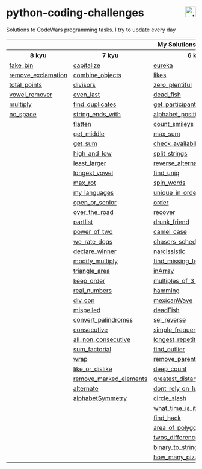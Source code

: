 # python-coding-challenges <a href="https://www.codewars.com/users/DeSaad" target="_blank"> <img src="https://www.codewars.com/users/DeSaad/badges/small" alt="visitor counter" align="right" valign="center" height="28.5"/></a>

Solutions to CodeWars programming tasks. I try to update every day

<p align='center'>
<table>
  <tr>
      <th colspan="6">My Solutions</th>
  </tr>
  <tr > 
      <th>8 kyu</th>
      <th>7 kyu</th>  
      <th>6 kyu</th>    
      <th>5 kyu</th>  
      <th>others</th>  
  </tr>
  <tr>
    <td><a href="https://github.com/esadakman/python-coding-challenges/blob/master/8_kyu/fake_bin.md" >fake_bin</a></td>
    <td><a href="https://github.com/esadakman/python-coding-challenges/blob/master/7_kyu/capitalize.md" >capitalize</a></td>
    <td><a href="https://github.com/esadakman/python-coding-challenges/blob/master/6_kyu/eureka.md" >eureka</a></td> 
    <td><a href="https://github.com/esadakman/python-coding-challenges/blob/master/5_kyu/generate_hashtag.md" >generate_hashtag</a></td>
    <td><a href="https://github.com/esadakman/python-coding-challenges/blob/master/others/baseball_game.md" >baseball_game</a></td>
  </tr> 
  <tr>
    <td><a href="https://github.com/esadakman/python-coding-challenges/blob/master/8_kyu/remove_exclamation.md" >remove_exclamation</a></td>
    <td><a href="https://github.com/esadakman/python-coding-challenges/blob/master/7_kyu/combine_objects.md" >combine_objects</a></td>
    <td><a href="https://github.com/esadakman/python-coding-challenges/blob/master/6_kyu/likes.md" >likes</a></td> 
    <td><a href="https://github.com/esadakman/python-coding-challenges/blob/master/5_kyu/human_readable_time.md" >human_readable</a></td>
    <td><a href="" ></a></td>
  </tr> 
  <tr>
    <td><a href="https://github.com/esadakman/python-coding-challenges/blob/master/8_kyu/total_points.md" >total_points</a></td>
    <td><a href="https://github.com/esadakman/python-coding-challenges/blob/master/7_kyu/divisors.md" >divisors</a></td>
    <td><a href="https://github.com/esadakman/python-coding-challenges/blob/master/6_kyu/zero_plentiful.md" >zero_plentiful</a></td> 
    <td><a href="https://github.com/esadakman/python-coding-challenges/blob/master/5_kyu/domain_name.md" >domain_name</a></td>
    <td><a href="" ></a></td>
  </tr> 
  <tr>
    <td><a href="https://github.com/esadakman/python-coding-challenges/blob/master/8_kyu/vowel_remover.md" >vowel_remover</a></td>
    <td><a href="https://github.com/esadakman/python-coding-challenges/blob/master/7_kyu/even_last.md" >even_last</a></td>
    <td><a href="https://github.com/esadakman/python-coding-challenges/blob/master/6_kyu/dead_fish.md">dead_fish</a></td> 
    <td><a href="https://github.com/esadakman/python-coding-challenges/blob/master/5_kyu/anagrams.md" >anagrams</a></td>
    <td><a href="" ></a></td>
  </tr> 
  <tr>
    <td><a href="https://github.com/esadakman/python-coding-challenges/blob/master/8_kyu/multiply.md">multiply</a></td>
    <td><a href="https://github.com/esadakman/python-coding-challenges/blob/master/7_kyu/find_duplicates.md" >find_duplicates</a></td>
    <td><a href="https://github.com/esadakman/python-coding-challenges/blob/master/6_kyu/get_participants.md" >get_participants</a></td> 
    <td><a href="https://github.com/esadakman/python-coding-challenges/blob/master/5_kyu/pig_it.md" >pig_it</a></td>
    <td><a href="" ></a></td>
  </tr> 
  <tr>
    <td><a href="https://github.com/esadakman/python-coding-challenges/blob/master/8_kyu/no_space.md">no_space</a></td>
    <td><a href="https://github.com/esadakman/python-coding-challenges/blob/master/7_kyu/string_ends_with.md" >string_ends_with</a></td> 
    <td><a href="https://github.com/esadakman/python-coding-challenges/blob/master/6_kyu/alphabet_position.md" >alphabet_position</a></td> 
    <td><a href="https://github.com/esadakman/python-coding-challenges/blob/master/5_kyu/luck_check.md" >luck_check</a></td>
    <td><a href="" ></a></td>
  </tr> 
  <tr>
    <td><a href=""></a></td>
    <td><a href="https://github.com/esadakman/python-coding-challenges/blob/master/7_kyu/flatten.md" >flatten</a></td>
    <td><a href="https://github.com/esadakman/python-coding-challenges/blob/master/6_kyu/count_smileys.md" >count_smileys</a></td>  
    <td><a href="https://github.com/esadakman/python-coding-challenges/blob/master/5_kyu/scramble.md">scramblies</a></td>
    <td><a href="" ></a></td>
  </tr> 
  <tr>
    <td><a href=""></a></td>
    <td><a href="https://github.com/esadakman/python-coding-challenges/blob/master/7_kyu/get_middle.md" >get_middle</a></td>
    <td><a href="https://github.com/esadakman/python-coding-challenges/blob/master/6_kyu/max_sum.md">max_sum</a></td> 
    <td><a href="https://github.com/esadakman/python-coding-challenges/blob/master/5_kyu/is_merge.md">is_merge</a></td>
    <td><a href="" ></a></td>
  </tr> 
  <tr>
    <td><a href=""></a></td>
    <td><a href="https://github.com/esadakman/python-coding-challenges/blob/master/7_kyu/get_sum.md" >get_sum</a></td>
    <td><a href="https://github.com/esadakman/python-coding-challenges/blob/master/6_kyu/check_availability.md" >check_availability</a></td> 
    <td><a href="https://github.com/esadakman/python-coding-challenges/blob/master/5_kyu/alphanumeric.md">alphanumeric</a></td>
    <td><a href="" ></a></td>
  </tr> 
  <tr>
    <td><a href=""></a></td>
    <td><a href="https://github.com/esadakman/python-coding-challenges/blob/master/7_kyu/high_and_low.md" >high_and_low</a></td>
    <td><a href="https://github.com/esadakman/python-coding-challenges/blob/master/6_kyu/split_strings.md" >split_strings</a></td> 
     <td><a href="https://github.com/esadakman/python-coding-challenges/blob/master/5_kyu/josephus_survivor.md">josephus_survivor</a></td>
    <td><a href="" ></a></td>
  </tr> 
  <tr>
    <td><a href=""></a></td>
    <td><a href="https://github.com/esadakman/python-coding-challenges/blob/master/7_kyu/least_larger.md" >least_larger</a></td>
    <td><a href="https://github.com/esadakman/python-coding-challenges/blob/master/6_kyu/reverse_alternate.md" >reverse_alternate</a></td> 
    <td><a href="https://github.com/esadakman/python-coding-challenges/blob/master/5_kyu/max_sequence.md">max_sequence</a></td>
    <td><a href="" ></a></td>
  </tr> 
  <tr>
    <td><a href=""></a></td>
    <td><a href="https://github.com/esadakman/python-coding-challenges/blob/master/7_kyu/longest_vowel.md" >longest_vowel</a></td>
    <td><a href="https://github.com/esadakman/python-coding-challenges/blob/master/6_kyu/find_uniq.md" >find_uniq</a></td> 
    <td><a href="" ></a></td>
    <td><a href="" ></a></td>
  </tr> 
  <tr>
    <td><a href=""></a></td>
    <td><a href="https://github.com/esadakman/python-coding-challenges/blob/master/7_kyu/max_rot.md" >max_rot</a></td>
    <td><a href="https://github.com/esadakman/python-coding-challenges/blob/master/6_kyu/spin_words.md" >spin_words</a></td> 
    <td><a href="" ></a></td>
    <td><a href="" ></a></td>
  </tr> 
  <tr>
    <td><a href=""></a></td>
    <td><a href="https://github.com/esadakman/python-coding-challenges/blob/master/7_kyu/my_languages.md" >my_languages</a></td>
    <td><a href="https://github.com/esadakman/python-coding-challenges/blob/master/6_kyu/unique_in_order.md" >unique_in_order</a></td> 
    <td><a href="" ></a></td>
    <td><a href="" ></a></td>
  </tr> 
  <tr>
    <td><a href=""></a></td>
    <td><a href="https://github.com/esadakman/python-coding-challenges/blob/master/7_kyu/open_or_senior.md" >open_or_senior</a></td>
    <td><a href="https://github.com/esadakman/python-coding-challenges/blob/master/6_kyu/order.md" >order</a></td> 
    <td><a href="" ></a></td>
    <td><a href="" ></a></td>
  </tr> 
  <tr>
    <td><a href=""></a></td>
    <td><a href="https://github.com/esadakman/python-coding-challenges/blob/master/7_kyu/over_the_road.md" >over_the_road</a></td>
    <td><a href="https://github.com/esadakman/python-coding-challenges/blob/master/6_kyu/recover.md" >recover</a></td> 
    <td><a href="" ></a></td>
    <td><a href="" ></a></td>
  </tr> 
  <tr>
    <td><a href=""></a></td>
    <td><a href="https://github.com/esadakman/python-coding-challenges/blob/master/7_kyu/partlist.md" >partlist</a></td>
    <td><a href="https://github.com/esadakman/python-coding-challenges/blob/master/6_kyu/drunk_friend.md" >drunk_friend</a></td> 
    <td><a href="" ></a></td>
    <td><a href="" ></a></td>
  </tr> 
  <tr>
    <td><a href=""></a></td>
    <td><a href="https://github.com/esadakman/python-coding-challenges/blob/master/7_kyu/power_of_two.md" >power_of_two</a></td>
    <td><a href="https://github.com/esadakman/python-coding-challenges/blob/master/6_kyu/camel_case.md" >camel_case</a></td> 
    <td><a href="" ></a></td>
    <td><a href="" ></a></td>
  </tr> 
  <tr>
    <td><a href=""></a></td>
    <td><a href="https://github.com/esadakman/python-coding-challenges/blob/master/7_kyu/we_rate_dogs.md" >we_rate_dogs</a></td>
    <td><a href="https://github.com/esadakman/python-coding-challenges/blob/master/6_kyu/chasers_schedule.md" >chasers_schedule</a></td>
    <td><a href="" ></a></td>
    <td><a href="" ></a></td>
  </tr> 
  <tr>
    <td><a href=""></a></td>
    <td><a href="https://github.com/esadakman/python-coding-challenges/blob/master/7_kyu/declare_winner.md" >declare_winner</a></td>
    <td><a href="https://github.com/esadakman/python-coding-challenges/blob/master/6_kyu/narcissistic.md" >narcissistic</a></td>
    <td><a href="" ></a></td>
    <td><a href="" ></a></td>
  </tr>
  <tr>
    <td><a href=""></a></td>
    <td><a href="https://github.com/esadakman/python-coding-challenges/blob/master/7_kyu/modify_multiply.md">modify_multiply</a></td>
    <td><a href="https://github.com/esadakman/python-coding-challenges/blob/master/6_kyu/find_missing_letter.md" >find_missing_letter</a></td>
    <td><a href="" ></a></td>
    <td><a href="" ></a></td>
  </tr>
  <tr>
    <td><a href=""></a></td>
    <td><a href="https://github.com/esadakman/python-coding-challenges/blob/master/7_kyu/triangle_area.md">triangle_area</a></td> 
    <td><a href="https://github.com/esadakman/python-coding-challenges/blob/master/6_kyu/inArray.md" >inArray</a></td>
    <td><a href="" ></a></td>
    <td><a href="" ></a></td>
  </tr>
  <tr>
    <td><a href=""></a></td>
    <td><a href="https://github.com/esadakman/python-coding-challenges/blob/master/7_kyu/keep_order.md">keep_order</a></td> 
    <td><a href="https://github.com/esadakman/python-coding-challenges/blob/master/6_kyu/multiples_of_3_or_5.md" >multiples_of_3_or_5</a></td>
    <td><a href="" ></a></td>
    <td><a href="" ></a></td>
  </tr>
  <tr>
    <td><a href=""></a></td>
    <td><a href="https://github.com/esadakman/python-coding-challenges/blob/master/7_kyu/real_numbers.md">real_numbers</a></td> 
    <td><a href="https://github.com/esadakman/python-coding-challenges/blob/master/6_kyu/hamming.md" >hamming</a></td>
    <td><a href="" ></a></td>
    <td><a href="" ></a></td>
  </tr>
  <tr>
    <td><a href=""></a></td>
    <td><a href="https://github.com/esadakman/python-coding-challenges/blob/master/7_kyu/div_con.md">div_con</a></td> 
    <td><a href="https://github.com/esadakman/python-coding-challenges/blob/master/6_kyu/wave.md" >mexicanWave</a></td>
    <td><a href="" ></a></td>
    <td><a href="" ></a></td>
  </tr>
  <tr>
    <td><a href=""></a></td>
    <td><a href="https://github.com/esadakman/python-coding-challenges/blob/master/7_kyu/mispelled.md">mispelled</a></td> 
    <td><a href="https://github.com/esadakman/python-coding-challenges/blob/master/6_kyu/deadFish.md" >deadFish</a></td>
    <td><a href="" ></a></td>
    <td><a href="" ></a></td>
  </tr>
  <tr>
    <td><a href=""></a></td>
    <td><a href="https://github.com/esadakman/python-coding-challenges/blob/master/7_kyu/convert_palindromes.md">convert_palindromes</a></td> 
    <td><a href="https://github.com/esadakman/python-coding-challenges/blob/master/6_kyu/sel_reverse.md" >sel_reverse</a></td>
    <td><a href="" ></a></td>
    <td><a href="" ></a></td>
  </tr>
  <tr>
    <td><a href=""></a></td>
    <td><a href="https://github.com/esadakman/python-coding-challenges/blob/master/7_kyu/consecutive.md">consecutive</a></td> 
    <td><a href="https://github.com/esadakman/python-coding-challenges/blob/master/6_kyu/simple_frequency_sort.md" >simple_frequency_sort</a></td>
    <td><a href="" ></a></td>
    <td><a href="" ></a></td>
  </tr>
  <tr>
    <td><a href=""></a></td>
    <td><a href="https://github.com/esadakman/python-coding-challenges/blob/master/7_kyu/all_non_consecutive.md">all_non_consecutive</a></td>  
    <td><a href="https://github.com/esadakman/python-coding-challenges/blob/master/6_kyu/longest_repetition.md" >longest_repetition</a></td>
    <td><a href="" ></a></td>
    <td><a href="" ></a></td>
  </tr>
  <tr>
    <td><a href=""></a></td>
    <td><a href="https://github.com/esadakman/python-coding-challenges/blob/master/7_kyu/sum_factorial.md">sum_factorial</a></td>  
    <td><a href="https://github.com/esadakman/python-coding-challenges/blob/master/6_kyu/find_outlier.md" >find_outlier</a></td>
    <td><a href="" ></a></td>
    <td><a href="" ></a></td>
  </tr>
  <tr>
    <td><a href=""></a></td>
    <td><a href="https://github.com/esadakman/python-coding-challenges/blob/master/7_kyu/wrap.md">wrap</a></td> 
    <td><a href="https://github.com/esadakman/python-coding-challenges/blob/master/6_kyu/remove_parentheses.md" >remove_parentheses</a></td>
    <td><a href="" ></a></td>
    <td><a href="" ></a></td>

  </tr>
  <tr>
    <td><a href=""></a></td>
    <td><a href="https://github.com/esadakman/python-coding-challenges/blob/master/7_kyu/like_or_dislike.md">like_or_dislike</a></td>
    <td><a href="https://github.com/esadakman/python-coding-challenges/blob/master/6_kyu/deep_count.md" >deep_count</a></td>
    <td><a href="" ></a></td>
    <td><a href="" ></a></td>
  </tr>
  <tr>
    <td><a href=""></a></td>
    <td><a href="https://github.com/esadakman/python-coding-challenges/blob/master/7_kyu/remove_marked_elements.md">remove_marked_elements</a></td> 
    <td><a href="https://github.com/esadakman/python-coding-challenges/blob/master/6_kyu/greatest_distance.md" >greatest_distance</a></td>
    <td><a href="" ></a></td>
    <td><a href="" ></a></td>
  </tr>
  <tr>
    <td><a href=""></a></td>
    <td><a href="https://github.com/esadakman/python-coding-challenges/blob/master/7_kyu/alternate.md">alternate</a></td> 
    <td><a href="https://github.com/esadakman/python-coding-challenges/blob/master/6_kyu/dont_rely_on_luck.md" >dont_rely_on_luck</a></td>
    <td><a href="" ></a></td>
    <td><a href="" ></a></td>
  </tr>
  <tr>
    <td><a href=""></a></td>
    <td><a href="https://github.com/esadakman/python-coding-challenges/blob/master/7_kyu/alphabetSymmetry.md">alphabetSymmetry</a></td> 
    <td><a href="https://github.com/esadakman/python-coding-challenges/blob/master/6_kyu/circle_slash.md" >circle_slash</a></td>
    <td><a href="" ></a></td>
    <td><a href="" ></a></td>
  </tr>
  <tr>
    <td><a href=""></a></td>
    <td><a href=""></a></td> 
    <td><a href="https://github.com/esadakman/python-coding-challenges/blob/master/6_kyu/what_time_is_it.md" >what_time_is_it</a></td>
    <td><a href="" ></a></td>
    <td><a href="" ></a></td>
  </tr>
  <tr>
    <td><a href=""></a></td>
    <td><a href=""></a></td> 
    <td><a href="https://github.com/esadakman/python-coding-challenges/blob/master/6_kyu/find_hack.md" >find_hack</a></td>
    <td><a href="" ></a></td>
    <td><a href="" ></a></td>
  </tr>
  <tr>
    <td><a href=""></a></td>
    <td><a href=""></a></td> 
    <td><a href="https://github.com/esadakman/python-coding-challenges/blob/master/6_kyu/area_of_polygon_inside_circle.md" >area_of_polygon_inside_circle</a></td>
    <td><a href="" ></a></td>
    <td><a href="" ></a></td>
  </tr>
  <tr>
    <td><a href=""></a></td>
    <td><a href=""></a></td> 
    <td><a href="https://github.com/esadakman/python-coding-challenges/blob/master/6_kyu/twos_difference.md" >twos_difference</a></td>
    <td><a href="" ></a></td>
    <td><a href="" ></a></td>
  </tr>
  <tr>
    <td><a href=""></a></td>
    <td><a href=""></a></td> 
    <td><a href="https://github.com/esadakman/python-coding-challenges/blob/master/6_kyu/binary_to_string.md" >binary_to_string</a></td>
    <td><a href="" ></a></td>
    <td><a href="" ></a></td>
  </tr>
  <tr>
    <td><a href=""></a></td>
    <td><a href=""></a></td> 
    <td><a href="https://github.com/esadakman/python-coding-challenges/blob/master/6_kyu/how_many_pizzas.md" >how_many_pizzas</a></td>
    <td><a href="" ></a></td>
    <td><a href="" ></a></td>
  </tr>

</table>
</p>
<!-- [asd](./8_kyu/fake_bin.md)  -->

